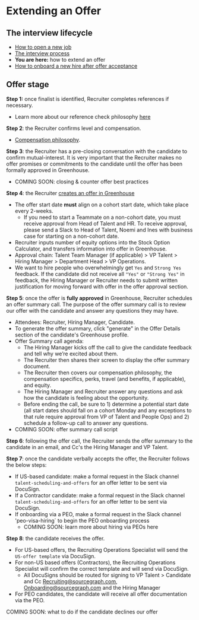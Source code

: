 # Extending an Offer

## The interview lifecycle

- [How to open a new job](./opening_a_new_job.md)
- [The interview process](./interview_process.md)
- **You are here:** how to extend an offer
- [How to onboard a new hire after offer acceptance](./after_the_offer.md)

## Offer stage

**Step 1:** once finalist is identified, Recruiter completes references if necessary.

- Learn more about our reference check philosophy [here](../process/reference_check_questions.md)

**Step 2**: the Recruiter confirms level and compensation.

- [Compensation philosophy](../../../benefits-pay-perks/pay-expenses/compensation/index.md#components-of-compensation).

**Step 3**: the Recruiter has a pre-closing conversation with the candidate to confirm mutual-interest. It is very important that the Recruiter makes no offer promises or commitments to the candidate until the offer has been formally approved in Greenhouse.

- COMING SOON: closing & counter offer best practices

**Step 4**: the Recruiter [creates an offer in Greenhouse](https://support.greenhouse.io/hc/en-us/articles/200721744-Create-offer)

- The offer start date **must** align on a cohort start date, which take place every 2-weeks.
  - If you need to start a Teammate on a non-cohort date, you must receive approval from Head of Talent and HR. To receive approval, please send a Slack to Head of Talent, Noemi and Ines with business case for starting on a non-cohort date.
- Recruiter inputs number of equity options into the Stock Option Calculator, and transfers information into offer in Greenhouse.
- Approval chain: Talent Team Manager (if applicable) > VP Talent > Hiring Manager > Department Head > VP Operations.
- We want to hire people who overwhelmingly get `Yes` and `Strong Yes` feedback. If the candidate did not receive all `"Yes"` or `"Strong Yes"` in feedback, the Hiring Manager or Recruiter needs to submit written justification for moving forward with offer in the offer approval section.

**Step 5**: once the offer is **fully approved** in Greenhouse, Recruiter schedules an offer summary call. The purpose of the offer summary call is to review our offer with the candidate and answer any questions they may have.

- Attendees: Recruiter, Hiring Manager, Candidate.
- To generate the offer summary, click "generate" in the Offer Details section of the candidate's Greenhouse profile.
- Offer Summary call agenda:
  - The Hiring Manager kicks off the call to give the candidate feedback and tell why we’re excited about them.
  - The Recruiter then shares their screen to display the offer summary document.
  - The Recruiter then covers our compensation philosophy, the compensation specifics, perks, travel (and benefits, if applicable), and equity.
  - The Hiring Manager and Recruiter answer any questions and ask how the candidate is feeling about the opportunity.
  - Before ending the call, be sure to 1) determine a potential start date (all start dates should fall on a cohort Monday and any exceptions to that rule require approval from VP of Talent and People Ops) and 2) schedule a follow-up call to answer any questions.
- COMING SOON: offer summary call script

**Step 6**: following the offer call, the Recruiter sends the offer summary to the candidate in an email, and Cc's the Hiring Manager and VP Talent.

**Step 7**: once the candidate verbally accepts the offer, the Recruiter follows the below steps:

- If US-based candidate: make a formal request in the Slack channel `talent-scheduling-and-offers` for an offer letter to be sent via DocuSign.
- If a Contractor candidate: make a formal request in the Slack channel `talent-scheduling-and-offers` for an offer letter to be sent via DocuSign.
- If onboarding via a PEO, make a formal request in the Slack channel 'peo-visa-hiring` to begin the PEO onboarding process
  - COMING SOON: learn more about hiring via PEOs here

**Step 8**: the candidate receives the offer.

- For US-based offers, the Recruiting Operations Specialist will send the `US-offer template` via DocuSign.
- For non-US based offers (Contractors), the Recruiting Operations Specialist will confirm the correct template and will send via DocuSign.
  - All DocuSigns should be routed for signing to VP Talent > Candidate and Cc Recruiting@sourcegraph.com, Onboarding@sourcegraph.com and the Hiring Manager
- For PEO candidates, the candidate will receive all offer documentation via the PEO.

COMING SOON: what to do if the candidate declines our offer
